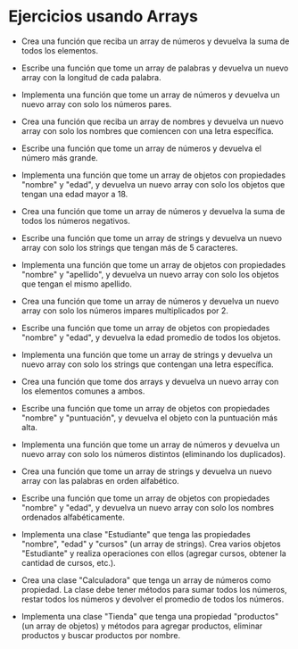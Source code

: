 # Ejercicios usando Arrays

* Crea una función que reciba un array de números y devuelva la suma de todos los elementos.

* Escribe una función que tome un array de palabras y devuelva un nuevo array con la longitud de cada palabra.

* Implementa una función que tome un array de números y devuelva un nuevo array con solo los números pares.

* Crea una función que reciba un array de nombres y devuelva un nuevo array con solo los nombres que comiencen con una letra específica.

* Escribe una función que tome un array de números y devuelva el número más grande.

* Implementa una función que tome un array de objetos con propiedades "nombre" y "edad", y devuelva un nuevo array con solo los objetos que tengan una edad mayor a 18.

* Crea una función que tome un array de números y devuelva la suma de todos los números negativos.

* Escribe una función que tome un array de strings y devuelva un nuevo array con solo los strings que tengan más de 5 caracteres.

* Implementa una función que tome un array de objetos con propiedades "nombre" y "apellido", y devuelva un nuevo array con solo los objetos que tengan el mismo apellido.

* Crea una función que tome un array de números y devuelva un nuevo array con solo los números impares multiplicados por 2.

* Escribe una función que tome un array de objetos con propiedades "nombre" y "edad", y devuelva la edad promedio de todos los objetos.

* Implementa una función que tome un array de strings y devuelva un nuevo array con solo los strings que contengan una letra específica.

* Crea una función que tome dos arrays y devuelva un nuevo array con los elementos comunes a ambos.

* Escribe una función que tome un array de objetos con propiedades "nombre" y "puntuación", y devuelva el objeto con la puntuación más alta.

* Implementa una función que tome un array de números y devuelva un nuevo array con solo los números distintos (eliminando los duplicados).

* Crea una función que tome un array de strings y devuelva un nuevo array con las palabras en orden alfabético.

* Escribe una función que tome un array de objetos con propiedades "nombre" y "edad", y devuelva un nuevo array con solo los nombres ordenados alfabéticamente.

* Implementa una clase "Estudiante" que tenga las propiedades "nombre", "edad" y "cursos" (un array de strings). Crea varios objetos "Estudiante" y realiza operaciones con ellos (agregar cursos, obtener la cantidad de cursos, etc.).

* Crea una clase "Calculadora" que tenga un array de números como propiedad. La clase debe tener métodos para sumar todos los números, restar todos los números y devolver el promedio de todos los números.

* Implementa una clase "Tienda" que tenga una propiedad "productos" (un array de objetos) y métodos para agregar productos, eliminar productos y buscar productos por nombre.